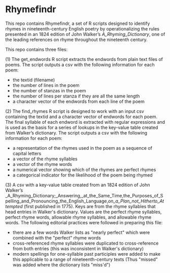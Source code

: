 # Rhymefindr

This repo contains Rhymefindr, a set of R scripts designed to identify rhymes in nineteenth-century English poetry by operationalizing the rules presented in an 1824 edition of John Walker’s _A_Rhyming_Dictionary_, one of the leading references on rhyme throughout the nineteenth century. 

This repo contains three files: 

(1) The get_endwords R script extracts the endwords from plain text files of poems. The script outputs a csv with the following information for each poem: 
* the textid (filename)
* the number of lines in the poem
* the number of stanzas in the poem
* the number of lines per stanza if they are all the same length
* a character vector of the endwords from each line of the poem

(2) The find_rhymes R script is designed to work with an input csv containing the textid and a character vector of endwords for each poem. The final syllable of each endword is extracted with regular expressions and is used as the basis for a series of lookups in the key-value table created from Walker’s dictionary. The script outputs a csv with the following information for each poem: 
* a representation of the rhymes used in the poem as a sequence of capital letters
* a vector of the rhyme syllables
* a vector of the rhyme words
* a numerical vector showing which of the rhymes are perfect rhymes
* a categorical indicator for the likelihood of the poem being rhymed 

(3) A csv with a key-value table created from an 1824 edition of John Walker’s  _A_Rhyming_Dictionary;_Answering,_at_the_Same_Time,the_Purposes_of_Spelling_and_Pronouncing_the_English_Language,_on_a_Plan_not_Hitherto_Attempted_ (first published in 1775).
Keys are from the rhyme syllables that head entries in Walker's dictionary. Values are the perfect rhyme syllables, perfect rhyme words, allowable rhyme syllables, and allowable rhyme words.  The following editorial practices were followed in preparing this file: 
* there are a few words Walker lists as "nearly perfect" which were combined with the "perfect" rhyme words 
* cross-referenced rhyme syllables were duplicated to cross-reference from both entries (this was inconsistent in Walker's dictionary) 
* modern spellings for one-syllable past participles were added to make this applicable to a range of nineteenth-century texts (Thus "missed" was added where the dictionary lists "miss'd")
